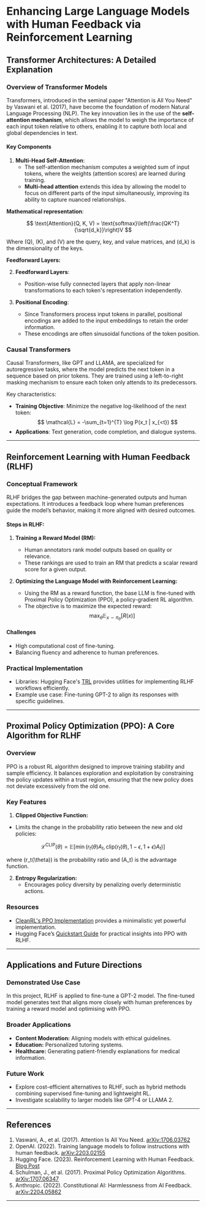 # Enhancing Large Language Models with Human Feedback via Reinforcement Learning

## Transformer Architectures: A Detailed Explanation

### Overview of Transformer Models
Transformers, introduced in the seminal paper "Attention is All You Need" by Vaswani et al. (2017), have become the foundation of modern Natural Language Processing (NLP). The key innovation lies in the use of the **self-attention mechanism**, which allows the model to weigh the importance of each input token relative to others, enabling it to capture both local and global dependencies in text.

#### Key Components
1. **Multi-Head Self-Attention**:
   - The self-attention mechanism computes a weighted sum of input tokens, where the weights (attention scores) are learned during training.
   - **Multi-head attention** extends this idea by allowing the model to focus on different parts of the input simultaneously, improving its ability to capture nuanced relationships.

**Mathematical representation**:

$$
\text{Attention}(Q, K, V) = \text{softmax}\left(\frac{QK^T}{\sqrt{d_k}}\right)V
$$

Where \(Q\), \(K\), and \(V\) are the query, key, and value matrices, and \(d_k\) is the dimensionality of the keys.

**Feedforward Layers:**

2. **Feedforward Layers**:
   - Position-wise fully connected layers that apply non-linear transformations to each token's representation independently.

3. **Positional Encoding**:
   - Since Transformers process input tokens in parallel, positional encodings are added to the input embeddings to retain the order information.
   - These encodings are often sinusoidal functions of the token position.

### Causal Transformers
Causal Transformers, like GPT and LLAMA, are specialized for autoregressive tasks, where the model predicts the next token in a sequence based on prior tokens. They are trained using a left-to-right masking mechanism to ensure each token only attends to its predecessors.

Key characteristics:
- **Training Objective**: Minimize the negative log-likelihood of the next token:
  $$
   \mathcal{L} = -\sum_{t=1}^{T} \log P(x_t | x_{<t})
   $$
- **Applications**: Text generation, code completion, and dialogue systems.

---

## Reinforcement Learning with Human Feedback (RLHF)

### Conceptual Framework
RLHF bridges the gap between machine-generated outputs and human expectations. It introduces a feedback loop where human preferences guide the model’s behavior, making it more aligned with desired outcomes.

#### Steps in RLHF:
1. **Training a Reward Model (RM):**
   - Human annotators rank model outputs based on quality or relevance.
   - These rankings are used to train an RM that predicts a scalar reward score for a given output.

2. **Optimizing the Language Model with Reinforcement Learning:**
   - Using the RM as a reward function, the base LLM is fine-tuned with Proximal Policy Optimization (PPO), a policy-gradient RL algorithm.
   - The objective is to maximize the expected reward:
    $$
   \max_\theta \mathbb{E}_{x \sim \pi_\theta}[R(x)]
   $$


#### Challenges
- High computational cost of fine-tuning.
- Balancing fluency and adherence to human preferences.

### Practical Implementation
- Libraries: Hugging Face's [TRL](https://github.com/huggingface/trl) provides utilities for implementing RLHF workflows efficiently.
- Example use case: Fine-tuning GPT-2 to align its responses with specific guidelines.

---

## Proximal Policy Optimization (PPO): A Core Algorithm for RLHF

### Overview
PPO is a robust RL algorithm designed to improve training stability and sample efficiency. It balances exploration and exploitation by constraining the policy updates within a trust region, ensuring that the new policy does not deviate excessively from the old one.

### Key Features
1. **Clipped Objective Function:**
- Limits the change in the probability ratio between the new and old policies:

$$
\mathcal{L}^{\text{CLIP}}(\theta) = \mathbb{E}\left[\min\left(r_t(\theta) A_t, \text{clip}(r_t(\theta), 1 - \epsilon, 1 + \epsilon) A_t\right)\right]
$$

where \(r_t(\theta)\) is the probability ratio and \(A_t\) is the advantage function.

2. **Entropy Regularization:**
   - Encourages policy diversity by penalizing overly deterministic actions.

### Resources
- [CleanRL's PPO Implementation](https://github.com/vwxyzjn/cleanrl/tree/master) provides a minimalistic yet powerful implementation.
- Hugging Face’s [Quickstart Guide](https://huggingface.co/blog/rlhf) for practical insights into PPO with RLHF.

---

## Applications and Future Directions

### Demonstrated Use Case
In this project, RLHF is applied to fine-tune a GPT-2 model. The fine-tuned model generates text that aligns more closely with human preferences by training a reward model and optimising with PPO.

### Broader Applications
- **Content Moderation:** Aligning models with ethical guidelines.
- **Education:** Personalized tutoring systems.
- **Healthcare:** Generating patient-friendly explanations for medical information.

### Future Work
- Explore cost-efficient alternatives to RLHF, such as hybrid methods combining supervised fine-tuning and lightweight RL.
- Investigate scalability to larger models like GPT-4 or LLAMA 2.

---

## References
1. Vaswani, A., et al. (2017). Attention Is All You Need. [arXiv:1706.03762](https://arxiv.org/abs/1706.03762)
2. OpenAI. (2022). Training language models to follow instructions with human feedback. [arXiv:2203.02155](https://arxiv.org/abs/2203.02155)
3. Hugging Face. (2023). Reinforcement Learning with Human Feedback. [Blog Post](https://huggingface.co/blog/rlhf)
4. Schulman, J., et al. (2017). Proximal Policy Optimization Algorithms. [arXiv:1707.06347](https://arxiv.org/abs/1707.06347)
5. Anthropic. (2022). Constitutional AI: Harmlessness from AI Feedback. [arXiv:2204.05862](https://arxiv.org/abs/2204.05862)

---
